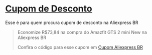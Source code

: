 # [Cupom de Desconto](https://github.com/CupomDeDesconto/Promocoes/blob/main/README.md)
Esse é para quem procura cupom de desconto na Aliexpress BR 
<blockquote cite="https://asasdodesconto.com/desconto/economize-rs7384-na-compra-do-amazfit-gts-2-mini-new-na-aliexpress-br-2218063"><p>Economize R$73,84 na compra do Amazfit GTS 2 mini New na Aliexpress BR</p><footer>Confira o código para esse cupom em <a href="https://asasdodesconto.com/desconto/economize-rs7384-na-compra-do-amazfit-gts-2-mini-new-na-aliexpress-br-2218063">Cupom Aliexpress BR </a></footer></blockquote>